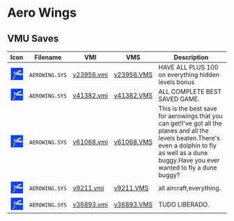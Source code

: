 # Aero Wings

## VMU Saves

| Icon | Filename | VMI | VMS | Description |
|------|----------|-----|-----|-------------|
| ![Aero Wings](../icons/AEROWING.SYS.GIF) | `AEROWING.SYS` | [v23956.vmi](v23956.vmi) | [v23956.VMS](v23956.VMS) | HAVE ALL PLUS 100 on everything hidden levels bonus  |
| ![Aero Wings](../icons/AEROWING.SYS.GIF) | `AEROWING.SYS` | [v41382.vmi](v41382.vmi) | [v41382.VMS](v41382.VMS) | ALL COMPLETE BEST SAVED GAME.  |
| ![Aero Wings](../icons/AEROWING.SYS.GIF) | `AEROWING.SYS` | [v61068.vmi](v61068.vmi) | [v61068.VMS](v61068.VMS) | This is the best save for aerowings that you can get!I've got all the planes and all the levels beaten.There's even a dolphin to fly as well as a dune buggy.Have you ever wanted to fly a dune buggy?  |
| ![Aero Wings](../icons/AEROWING.SYS.GIF) | `AEROWING.SYS` | [v9211.vmi](v9211.vmi) | [v9211.VMS](v9211.VMS) | all aircraft,everything.  |
| ![Aero Wings](../icons/AEROWING.SYS.GIF) | `AEROWING.SYS` | [v36893.vmi](v36893.vmi) | [v36893.VMS](v36893.VMS) | TUDO LIBERADO.  |

